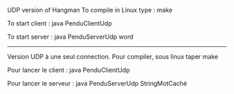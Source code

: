 UDP version of Hangman
To compile in Linux type : make

To start client :
java PenduClientUdp

To start server : 
java PenduServerUdp word

---

Version UDP à une seul connection.
Pour compiler, sous linux taper make

Pour lancer le client :
java PenduClientUdp

Pour lancer le serveur :
java PenduServerUdp StringMotCaché
